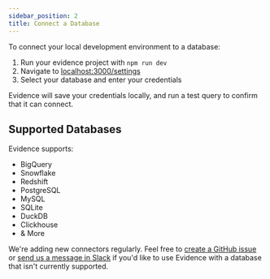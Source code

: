 ```yaml
---
sidebar_position: 2
title: Connect a Database
---
```


To connect your local development environment to a database: 

1. Run your evidence project with `npm run dev` 
1. Navigate to [localhost:3000/settings](http://localhost:3000/settings)
1. Select your database and enter your credentials 

Evidence will save your credentials locally, and run a test query to confirm that it can connect. 

## Supported Databases

Evidence supports: 

- BigQuery 
- Snowflake 
- Redshift
- PostgreSQL 
- MySQL 
- SQLite
- DuckDB
- Clickhouse
- & More

We're adding new connectors regularly. Feel free to [create a GitHub issue](https://github.com/evidence-dev/evidence/issues) or [send us a message in Slack](https://join.slack.com/t/evidencedev/shared_invite/zt-uda6wp6a-hP6Qyz0LUOddwpXW5qG03Q) if you'd like to use Evidence with a database that isn't currently supported.

